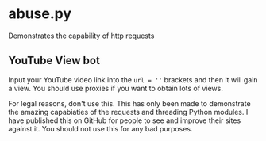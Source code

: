 # abuse.py
Demonstrates the capability of http requests 


## YouTube View bot
Input your YouTube video link into the `url = ''` brackets and then it will gain a view. You should use proxies if you want to obtain lots of views.

























For legal reasons, don't use this. This has only been made to demonstrate the amazing capabiaties of the requests and threading Python modules. I have published this on GitHub for people to see and improve their sites against it. You should not use this for any bad purposes.
